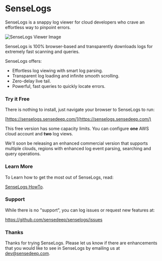 SenseLogs
===

SenseLogs is a snappy log viewer for cloud developers who crave an effortless way to pinpoint errors.

![SenseLogs Viewer Image](https://senselogs.sensedeep.com/images/viewer.png)

SenseLogs is 100% browser-based and transparently downloads logs for extremely fast scanning and queries.

SenseLogs offers:

* Effortless log viewing with smart log parsing.
* Transparent log loading and infinite smooth scrolling.
* Zero-delay live tail.
* Powerful, fast queries to quickly locate errors.

### Try it Free

There is nothing to install, just navigate your browser to SenseLogs to run:

[https://senselogs.sensedeep.com/](https://senselogs.sensedeep.com/)

This free version has some capacity limits. You can configure **one** AWS cloud account and **two** log views.  

We'll soon be releasing an enhanced commercial version that supports multiple clouds, regions with enhanced log event parsing, searching and query operations.

### Learn More

To Learn how to get the most out of SenseLogs, read:

[SenseLogs HowTo](https://github.com/sensedeep/senselogs/blob/master/HowTo.md).

### Support

While there is no "support", you can log issues or request new features at:

https://github.com/sensedeep/senselogs/issues

### Thanks

Thanks for trying SenseLogs. Please let us know if there are enhancements that you would like to see in SenseLogs by emailing us at [dev@sensedeep.com](mailto:dev@sensedeep.com).
